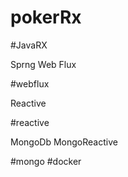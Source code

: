 # pokerRx

#JavaRX

Sprng Web Flux

#webflux

Reactive

#reactive

MongoDb
MongoReactive

#mongo
#docker
